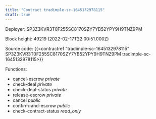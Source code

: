```yaml
---
title: "Contract tradimple-sc-1645132978115"
draft: true
---
```

Deployer: SP3Z3KVR3T0F255SC8170SZY7YB52YPY9H9TNZ9PM


 



Block height: 49219 (2022-02-17T22:00:51.000Z)

Source code: {{<contractref "tradimple-sc-1645132978115" SP3Z3KVR3T0F255SC8170SZY7YB52YPY9H9TNZ9PM tradimple-sc-1645132978115>}}

Functions:

* cancel-escrow _private_
* check-deal _private_
* check-deal-status _private_
* release-escrow _private_
* cancel _public_
* confirm-and-escrow _public_
* check-contract-status _read_only_
